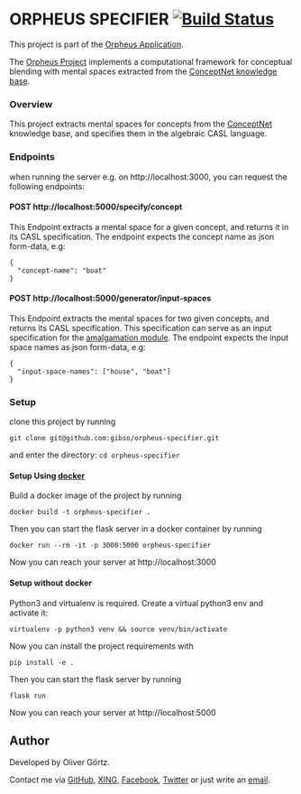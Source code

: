 ORPHEUS SPECIFIER [![Build Status](https://travis-ci.com/gibso/orpheus-specifier.svg?branch=master)](https://travis-ci.com/gibso/orpheus-specifier)						
=================================

This project is part of the [Orpheus Application](https://github.com/gibso/orpheus-dev).

The [Orpheus Project](https://github.com/gibso/orpheus) implements a computational framework for conceptual blending with mental spaces extracted from the [ConceptNet knowledge base](https://github.com/commonsense/conceptnet5).

### Overview
This project extracts mental spaces for concepts from the [ConceptNet](http://conceptnet.io/) knowledge base, and specifies them in the algebraic CASL language.

### Endpoints

when running the server e.g. on http://localhost:3000, you can request the following endpoints:

 #### POST  http://localhost:5000/specify/concept

This Endpoint extracts a mental space for a given concept, and returns it in its CASL specification.
The endpoint expects the concept name as json form-data, e.g:
```
{
  "concept-name": "boat"
}
```

 #### POST  http://localhost:5000/generator/input-spaces

This Endpoint extracts the mental spaces for two given concepts, and returns its CASL specification.
This specification can serve as an input specification for the [amalgamation module](https://github.com/gibso/Amalgamation).
The endpoint expects the input space names as json form-data, e.g:
```
{
  "input-space-names": ["house", "boat"]
}
```


### Setup

clone this project by running 
```
git clone git@github.com:gibso/orpheus-specifier.git
```

and enter the directory: `cd orpheus-specifier`

#### Setup Using [docker](https://www.docker.com/get-started)
Build a docker image of the project by running
```
docker build -t orpheus-specifier .
```

Then you can start the flask server in a docker container by running
```
docker run --rm -it -p 3000:5000 orpheus-specifier
```
Now you can reach your server at http://localhost:3000 


#### Setup without docker
Python3 and virtualenv is required. Create a virtual python3 env and activate it:
```
virtualenv -p python3 venv && source venv/bin/activate
```
Now you can install the project requirements with 
```
pip install -e . 
```
Then you can start the flask server by running
```
flask run
```
Now you can reach your server at http://localhost:5000 


## Author

Developed by Oliver Görtz.

Contact me via [GitHub](https://github.com/gibso), [XING](https://www.xing.com/profile/Oliver_Goertz9), [Facebook](https://www.facebook.com/ogoertz), [Twitter](https://twitter.com/SuperMcOli) or just write an [email](mailto:oliver.goertz@gmail.com).
